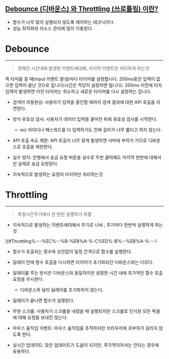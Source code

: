 ## [Debounce (디바운스) 와 Throttling (쓰로틀링) 이란?](#Debounce%---%EB%--%--%EB%B-%--%EC%-A%B-%EC%-A%A--%--%EC%--%--%--Throttling%---%EC%--%B-%EB%A-%-C%ED%-B%--%EB%A-%---%--%EC%-D%B-%EB%-E%--%-F)

- 함수가 너무 많이 실행되지 않도록 제어하는 테크닉이다.
- 성능 최적화와 리소스 관리에 많이 이용된다.


# Debounce
----
> 정해진 시간내에 발생한 이벤트에대해, 마지막 이벤트만 처리하게 하는것

즉 타자를 칠 때(input 이벤트 발생)마다 타이머를 설정합니다. 
200ms동안 입력이 없으면 입력이 끝난 것으로 칩니다(시간은 적당히 설정하면 됩니다). 
200ms 이전에 타자 입력이 발생하면 이전 타이머는 취소하고 새로운 타이머를 다시 설정하는 겁니다.


- 검색어 자동완성: 사용자가 입력을 중단할 때까지 검색 결과에 대한 API 호출을 지연한다.
- 양식 유효성 검사: 사용자가 데이터 입력을 끝마친 뒤에 유효성 검사를 시작한다.
    - ex) 아이디나 패스워드를 다 입력하기도 전에 길이가 너무 짧다고 하지 않는다.
- API 호출 속도 제한: API 호출이 너무 잦게 발생하면 서버에 부하가 가므로 디바운스로 호출을 제한한다.
- 실수 방지: 은행에서 송금 요청 버튼을 실수로 두번 클릭해도 마지막 한번에 대해서만 실제로 송금 요청된다.

- 지속적으로 발생하는 요청의 마지막만 처리하는것

# Throttling
---
> 특정시간주기에서 한 번만 실행하기 위함

- 지속적으로 발생하는 이벤트에대해서 주기로 나눠 , 주기마다 한번씩 실행하게 하는 것

](#Throttling%---%EC%--%B-%EB%A-%-C%ED%-B%--%EB%A-%---)

- 함수가 호출되는 횟수와 상관없이 일정 간격으로 함수를 실행한다.
- 딜레이 안에 함수 호출을 다시하면 타이머가 초기화되던 디바운스와는 다르다.
- 딜레이를 주는 방식은 디바운스와 동일하지만 설정한 시간 내에 추가적인 함수 호출 요청을 무시한다.
    - 디바운스와 달리 딜레이를 초기화하지 않는다.
    
- 딜레이가 끝나면 함수가 실행된다.


- 무한 스크롤: 사용자가 스크롤을 내렸을 때 실행되지만 스크롤로 인식된 모든 픽셀에 대해 요청을 보내진 않는다.
- 마우스 움직임 이벤트: 마우스 움직임을 추적하지만 브라우저에 과부하가 걸리지 않도록 한다.
- 실시간 업데이트: 잦은 업데이트가 도움이 되지만, 즉각적이어서는 안되는 경우에 유용하다.


